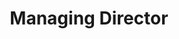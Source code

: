 ---
name: Peter Coates
photo: '/img/Peter150.png'
title: Managing Director
bio: Peter has previously held senior positions across central and local government driving digitally enabled service improvement, most recently with NHS England & NHS Digital. He has been instrumental in successfully bringing a number of open products and services to the health and care system.
---
